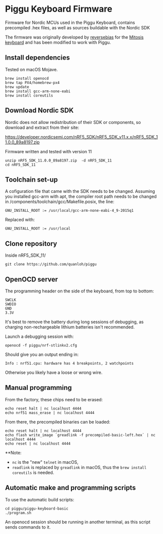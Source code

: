 # Piggu Keyboard Firmware
Firmware for Nordic MCUs used in the Piggu Keyboard, contains precompiled .hex files, as well as sources buildable with the Nordic SDK

The firmware was originally developed by [reversebias](https://github.com/reversebias) for the [Mitosis keyboard](https://github.com/reversebias/mitosis) and has been modified to work with Piggu.

## Install dependencies

Tested on macOS Mojave.

```
brew install openocd
brew tap PX4/homebrew-px4
brew update
brew install gcc-arm-none-eabi
brew install coreutils
```

## Download Nordic SDK

Nordic does not allow redistribution of their SDK or components, so download and extract from their site:

https://developer.nordicsemi.com/nRF5_SDK/nRF5_SDK_v11.x.x/nRF5_SDK_11.0.0_89a8197.zip

Firmware written and tested with version 11

```
unzip nRF5_SDK_11.0.0_89a8197.zip  -d nRF5_SDK_11
cd nRF5_SDK_11
```

## Toolchain set-up

A cofiguration file that came with the SDK needs to be changed. Assuming you installed gcc-arm with apt, the compiler root path needs to be changed in /components/toolchain/gcc/Makefile.posix, the line:
```
GNU_INSTALL_ROOT := /usr/local/gcc-arm-none-eabi-4_9-2015q1
```
Replaced with:
```
GNU_INSTALL_ROOT := /usr/local
```

## Clone repository
Inside nRF5_SDK_11/
```
git clone https://github.com/quanloh/piggu
```
## OpenOCD server
The programming header on the side of the keyboard, from top to bottom:
```
SWCLK
SWDIO
GND
3.3V
```
It's best to remove the battery during long sessions of debugging, as charging non-rechargeable lithium batteries isn't recommended.

Launch a debugging session with:
```
openocd -f piggu/nrf-stlinkv2.cfg
```
Should give you an output ending in:
```
Info : nrf51.cpu: hardware has 4 breakpoints, 2 watchpoints
```
Otherwise you likely have a loose or wrong wire.


## Manual programming
From the factory, these chips need to be erased:
```
echo reset halt | nc localhost 4444
echo nrf51 mass_erase | nc localhost 4444
```
From there, the precompiled binaries can be loaded:
```
echo reset halt | nc localhost 4444
echo flash write_image `greadlink -f precompiled-basic-left.hex` | nc localhost 4444
echo reset | nc localhost 4444
```

**Note:
- ```nc``` is the "new" ```telnet``` in macOS, 
-  ```readlink``` is replaced by ```greadlink``` in macOS, thus the ```brew install coreutils``` is needed.

## Automatic make and programming scripts
To use the automatic build scripts:
```
cd piggu/piggu-keyboard-basic
./program.sh
```
An openocd session should be running in another terminal, as this script sends commands to it.
